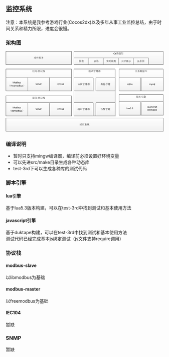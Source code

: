 ## 监控系统
注意：本系统是我参考游戏行业(Cocos2dx)以及多年从事工业监控总结，由于时间关系和精力所限，进度会很慢。

### 架构图
![架构图](doc/architecture.png)


### 编译说明
- 暂时只支持mingw编译器，编译前必须设置好环境变量
- 可以先进src/make目录生成各种动态库
- test-3rd下可以生成各种库的测试代码

### 脚本引擎

#### lua引擎
基于lua5.3版本构建，可以在test-3rd中找到测试和基本使用方法

#### javascript引擎
基于duktape构建，可以在test-3rd中找到测试和基本使用方法  
测试代码已经完成基本js绑定测试（js文件支持require调用）  

### 协议栈

#### modbus-slave
以libmodbus为基础

#### modbus-master
以freemodbus为基础

#### IEC104
暂缺

### SNMP
暂缺